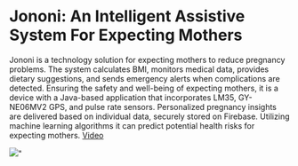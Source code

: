 # Jononi: An Intelligent Assistive System For Expecting Mothers

Jononi is a technology solution for expecting mothers to reduce pregnancy problems. The system calculates BMI, monitors medical data, provides dietary suggestions, and sends emergency alerts when complications are detected. Ensuring the safety and well-being of expecting mothers, it is a device with a Java-based application that incorporates LM35, GY-NE06MV2 GPS, and pulse rate sensors. Personalized pregnancy insights are delivered based on individual data, securely stored on Firebase. Utilizing machine learning algorithms it can predict potential health risks for expecting mothers. [Video](https://drive.google.com/file/d/1gFXdig62Rjf6JoSwY2BwoBxESA8XafAx/view)

<img src='/images/jononi.jpg'>"